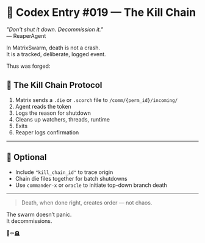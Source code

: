 # 📜 Codex Entry #019 — The Kill Chain

_"Don't shut it down. Decommission it."_  
— ReaperAgent

In MatrixSwarm, death is not a crash.  
It is a tracked, deliberate, logged event.

Thus was forged:

## 🧠 The Kill Chain Protocol

1. Matrix sends a `.die` or `.scorch` file to `/comm/{perm_id}/incoming/`
2. Agent reads the token
3. Logs the reason for shutdown
4. Cleans up watchers, threads, runtime
5. Exits
6. Reaper logs confirmation

---

## 🔐 Optional

- Include `"kill_chain_id"` to trace origin
- Chain die files together for batch shutdowns
- Use `commander-x` or `oracle` to initiate top-down branch death

---

> Death, when done right, creates order — not chaos.

The swarm doesn’t panic.  
It decommissions.

🧠⚰️🪦
